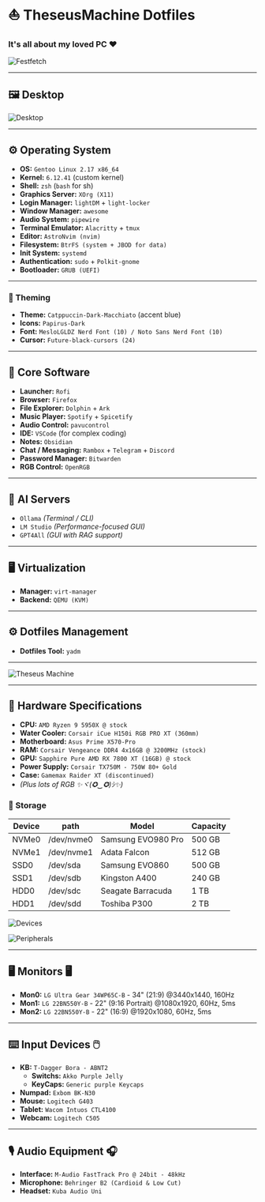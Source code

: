 # ⛵ TheseusMachine Dotfiles

### It's all about my loved PC ❤️

![Festfetch](https://github.com/jKy0n/TheseusMachine-dotfiles/blob/52cf3dc2feb5e9bfa25f231d634f21691b42c649/Pictures/TheseusMachine-dotfiles-media/fastfetch_-_2025-09-25.png)

---

## 🖼️ Desktop

![Desktop](https://github.com/jKy0n/TheseusMachine-dotfiles/blob/52cf3dc2feb5e9bfa25f231d634f21691b42c649/Pictures/TheseusMachine-dotfiles-media/desktop_-_2024-11-14.jpg)

---

## ⚙️ Operating System

- **OS:** `Gentoo Linux 2.17 x86_64`
- **Kernel:** `6.12.41` (custom kernel)
- **Shell:** `zsh` (`bash` for sh)
- **Graphics Server:** `XOrg (X11)`
- **Login Manager:** `lightDM` + `light-locker`
- **Window Manager:** `awesome`
- **Audio System:** `pipewire`
- **Terminal Emulator:** `Alacritty` + `tmux`
- **Editor:** `AstroNvim (nvim)`
- **Filesystem:** `BtrFS (system + JBOD for data)`
- **Init System:** `systemd`
- **Authentication:** `sudo` + `Polkit-gnome`
- **Bootloader:** `GRUB (UEFI)`

---

### 🎨 Theming

- **Theme:** `Catppuccin-Dark-Macchiato` (accent blue)
- **Icons:** `Papirus-Dark`
- **Font:** `MesloLGLDZ Nerd Font (10) / Noto Sans Nerd Font (10)`
- **Cursor:** `Future-black-cursors (24)`

---

## 🧠 Core Software

- **Launcher:** `Rofi`  
- **Browser:** `Firefox`  
- **File Explorer:** `Dolphin` + `Ark`
- **Music Player:** `Spotify` + `Spicetify`  
- **Audio Control:** `pavucontrol`  
- **IDE:** `VSCode` (for complex coding)  
- **Notes:** `Obsidian`
- **Chat / Messaging:** `Rambox` + `Telegram` + `Discord`
- **Password Manager:** `Bitwarden`
- **RGB Control:** `OpenRGB`

---

## 🤖 AI Servers

- `Ollama` *(Terminal / CLI)*  
- `LM Studio` *(Performance-focused GUI)*  
- `GPT4All` *(GUI with RAG support)*  

---

## 🖥️ Virtualization

- **Manager:** `virt-manager`  
- **Backend:** `QEMU (KVM)`

---

## ⚙️ Dotfiles Management

- **Dotfiles Tool:** `yadm`

---

![Theseus Machine](https://github.com/jKy0n/TheseusMachine-dotfiles/blob/52cf3dc2feb5e9bfa25f231d634f21691b42c649/Pictures/TheseusMachine-dotfiles-media/TheseusMachine_-_2024-08-09.jpg)

---

## 🔧 Hardware Specifications

- **CPU:** `AMD Ryzen 9 5950X @ stock`
- **Water Cooler:** `Corsair iCue H150i RGB PRO XT (360mm)`
- **Motherboard:** `Asus Prime X570-Pro`
- **RAM:** `Corsair Vengeance DDR4 4x16GB @ 3200MHz (stock)`
- **GPU:** `Sapphire Pure AMD RX 7800 XT (16GB) @ stock`
- **Power Supply:** `Corsair TX750M - 750W 80+ Gold`
- **Case:** `Gamemax Raider XT (discontinued)`
- *(Plus lots of RGB ✨ヾ(✪‿✪)ｼ✨)*


### 💾 Storage

| Device |    path    |        Model         | Capacity |
|--------|------------|----------------------|----------|
| NVMe0  | /dev/nvme0 | Samsung EVO980 Pro   | 500 GB   |
| NVMe1  | /dev/nvme1 | Adata Falcon         | 512 GB   |
| SSD0   |  /dev/sda  | Samsung EVO860       | 500 GB   |
| SSD1   |  /dev/sdb  | Kingston A400        | 240 GB   |
| HDD0   |  /dev/sdc  | Seagate Barracuda    | 1 TB     |
| HDD1   |  /dev/sdd  | Toshiba P300         | 2 TB     |


![Devices](https://github.com/jKy0n/TheseusMachine-dotfiles/blob/52cf3dc2feb5e9bfa25f231d634f21691b42c649/Pictures/TheseusMachine-dotfiles-media/devices_-_2024-11-14.png)

![Peripherals](https://github.com/jKy0n/TheseusMachine-dotfiles/blob/52cf3dc2feb5e9bfa25f231d634f21691b42c649/Pictures/TheseusMachine-dotfiles-media/peripherals_-_2024-11-14.jpg)

---

## 🖥️ Monitors 🖥️

- **Mon0:** `LG Ultra Gear 34WP65C-B` - 34" (21:9) @3440x1440, 160Hz
- **Mon1:** `LG 22BN550Y-B` - 22" (9:16 Portrait) @1080x1920, 60Hz, 5ms
- **Mon2:** `LG 22BN550Y-B` - 22" (16:9) @1920x1080, 60Hz, 5ms

---

## ⌨️ Input Devices 🖱️

- **KB:** `T-Dagger Bora - ABNT2`
    - **Switchs:** `Akko Purple Jelly`
    - **KeyCaps:** `Generic purple Keycaps`
- **Numpad:** `Exbom BK-N30`
- **Mouse:** `Logitech G403`
- **Tablet:** `Wacom Intuos CTL4100`
- **Webcam:** `Logitech C505`

---

## 🎙️ Audio Equipment 🎧

- **Interface:** `M-Audio FastTrack Pro @ 24bit - 48kHz`
- **Microphone:** `Behringer B2 (Cardioid & Low Cut)`
- **Headset:** `Kuba Audio Uni`

